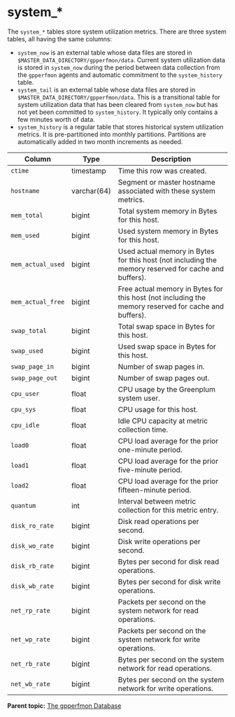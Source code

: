 # system\_\* 

The `system_*` tables store system utilization metrics. There are three system tables, all having the same columns:

-   `system_now` is an external table whose data files are stored in `$MASTER_DATA_DIRECTORY/gpperfmon/data`. Current system utilization data is stored in `system_now` during the period between data collection from the `gpperfmon` agents and automatic commitment to the `system_history` table.
-   `system_tail` is an external table whose data files are stored in `$MASTER_DATA_DIRECTORY/gpperfmon/data`. This is a transitional table for system utilization data that has been cleared from `system_now` but has not yet been committed to `system_history`. It typically only contains a few minutes worth of data.
-   `system_history` is a regular table that stores historical system utilization metrics. It is pre-partitioned into monthly partitions. Partitions are automatically added in two month increments as needed.

|Column|Type|Description|
|------|----|-----------|
|`ctime`|timestamp|Time this row was created.|
|`hostname`|varchar\(64\)|Segment or master hostname associated with these system metrics.|
|`mem_total`|bigint|Total system memory in Bytes for this host.|
|`mem_used`|bigint|Used system memory in Bytes for this host.|
|`mem_actual_used`|bigint|Used actual memory in Bytes for this host \(not including the memory reserved for cache and buffers\).|
|`mem_actual_free`|bigint|Free actual memory in Bytes for this host \(not including the memory reserved for cache and buffers\).|
|`swap_total`|bigint|Total swap space in Bytes for this host.|
|`swap_used`|bigint|Used swap space in Bytes for this host.|
|`swap_page_in`|bigint|Number of swap pages in.|
|`swap_page_out`|bigint|Number of swap pages out.|
|`cpu_user`|float|CPU usage by the Greenplum system user.|
|`cpu_sys`|float|CPU usage for this host.|
|`cpu_idle`|float|Idle CPU capacity at metric collection time.|
|`load0`|float|CPU load average for the prior one-minute period.|
|`load1`|float|CPU load average for the prior five-minute period.|
|`load2`|float|CPU load average for the prior fifteen-minute period.|
|`quantum`|int|Interval between metric collection for this metric entry.|
|`disk_ro_rate`|bigint|Disk read operations per second.|
|`disk_wo_rate`|bigint|Disk write operations per second.|
|`disk_rb_rate`|bigint|Bytes per second for disk read operations.|
|`disk_wb_rate`|bigint|Bytes per second for disk write operations.|
|`net_rp_rate`|bigint|Packets per second on the system network for read operations.|
|`net_wp_rate`|bigint|Packets per second on the system network for write operations.|
|`net_rb_rate`|bigint|Bytes per second on the system network for read operations.|
|`net_wb_rate`|bigint|Bytes per second on the system network for write operations.|

**Parent topic:** [The gpperfmon Database](../gpperfmon/dbref.html)

